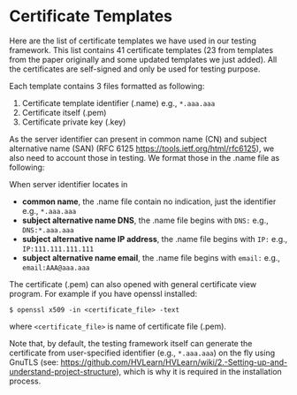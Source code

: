 <h1>Certificate Templates</h1>
Here are the list of certificate templates we have used in our testing
framework.  This list contains 41 certificate templates (23 from templates
from the paper originally and some updated templates we just added).
All the certificates are self-signed and only be used for testing purpose.

Each template contains 3 files formatted as following:

 1. Certificate template identifier (.name) e.g., ```*.aaa.aaa```
 2. Certificate itself (.pem)
 3. Certificate private key (.key)

As the server identifier can present in common name (CN) and subject alternative name (SAN) (RFC 6125 https://tools.ietf.org/html/rfc6125), we also need to account those in testing. We format those in the .name file as following:

When server identifier locates in 

 - **common name**,  the .name file contain no indication, just the identifier e.g., ```*.aaa.aaa```
 - **subject alternative name DNS**, the .name file begins with ```DNS:``` e.g.,  ```DNS:*.aaa.aaa```
 - **subject alternative name IP address**, the .name file begins with ```IP:``` e.g., ```IP:111.111.111.111```
 - **subject alternative name email**, the .name file begins with ```email:``` e.g., ```email:AAA@aaa.aaa```

The certificate (.pem) can also opened with general certificate view program.
For example if you have openssl installed:
```
$ openssl x509 -in <certificate_file> -text
```
where ```<certificate_file>``` is name of certificate file (.pem).

Note that, by default, the testing framework itself can generate the
certificate from user-specified identifier (e.g., ```*.aaa.aaa```) on the fly
using GnuTLS (see:
        https://github.com/HVLearn/HVLearn/wiki/2.-Setting-up-and-understand-project-structure),
which is why it is required in the installation process.

